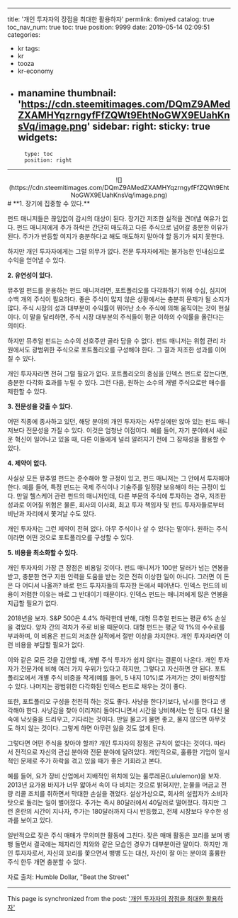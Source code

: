 
---
title: '개인 투자자의 장점을 최대한 활용하자'
permlink: 6miyed
catalog: true
toc_nav_num: true
toc: true
position: 9999
date: 2019-05-14 02:09:51
categories:
- kr
tags:
- kr
- tooza
- kr-economy
- manamine
thumbnail: 'https://cdn.steemitimages.com/DQmZ9AMedZXAMHYqzrngyfFfZQWt9EhtNoGWX9EUahKnsVq/image.png'
sidebar:
    right:
        sticky: true
widgets:
    -
        type: toc
        position: right
---


<center>
![](https://cdn.steemitimages.com/DQmZ9AMedZXAMHYqzrngyfFfZQWt9EhtNoGWX9EUahKnsVq/image.png)
</center>
#
**1. 장기에 집중할 수 있다.**​

펀드 매니저들은 끊임없이 감시의 대상이 된다. 장기간 저조한 실적을 견뎌낼 여유가 없다. 펀드 매니저에게 주가 하락은 간단히 매도하고 다른 주식으로 넘어갈 충분한 이유가 된다. 주가가 반등할 여지가 충분하다고 해도 매도하지 말아야 할 동기가 되지 못한다.​

하지만 개인 투자자에게는 그럴 의무가 없다. 전문 투자자에게는 불가능한 인내심으로 수익을 얻어낼 수 있다.​

**2. 유연성이 있다.**​

뮤추얼 펀드를 운용하는 펀드 매니저라면, 포트폴리오를 다각화하기 위해 수십, 심지어 수백 개의 주식이 필요하다. 좋은 주식이 많지 않은 상황에서는 충분히 문제가 될 소지가 많다. 주식 시장의 성과 대부분이 수익률이 뛰어난 소수 주식에 의해 움직이는 것이 현실이다. 이 말을 달리하면, 주식 시장 대부분의 주식들이 평균 이하의 수익률을 올린다는 의미다.​

하지만 뮤추얼 펀드는 소수의 선호주만 골라 담을 수 없다. 펀드 매니저는 위험 관리 차원에서도 광범위한 주식으로 포트폴리오를 구성해야 한다. 그 결과 저조한 성과를 이어질 수 있다.​

개인 투자자라면 전혀 그럴 필요가 없다. 포트폴리오의 중심을 인덱스 펀드로 잡는다면, 충분한 다각화 효과를 누릴 수 있다. 그런 다음, 원하는 소수의 개별 주식으로만 매수를 제한할 수 있다.​

**3. 전문성을 갖출 수 있다.**

어떤 직종에 종사하고 있던, 해당 분야의 개인 투자자는 사무실에만 앉아 있는 펀드 매니저보다 전문성을 가질 수 있다. 이것은 엄청난 이점이다. 예를 들어, 자기 분야에서 새로운 혁신이 일어나고 있을 때, 다른 이들에게 널리 알려지기 전에 그 잠재성을 활용할 수 있다.​

**4. 제약이 없다.**​

사실상 모든 뮤추얼 펀드는 준수해야 할 규정이 있고, 펀드 매니저는 그 안에서 투자해야 한다. 예를 들어, 특정 펀드는 국제 주식이나 기술주를 일정량 보유해야 하는 규정이 있다. 만일 헬스케어 관련 펀드의 매니저인데, 다른 부문의 주식에 투자하는 경우, 저조한 성과로 이어질 위험은 물론, 회사의 이사회, 최고 투자 책임자 및 펀드 투자자들로부터 비난과 자리에서 쫓겨날 수도 있다.​

개인 투자자는 그런 제약이 전혀 없다. 아무 주식이나 살 수 있다는 말이다. 원하는 주식이라면 어떤 것으로 포트폴리오를 구성할 수 있다.

**5. 비용을 최소화할 수 있다.**​

개인 투자자의 가장 큰 장점은 비용일 것이다. 펀드 매니저가 100만 달러가 넘는 연봉을 받고, 충분한 연구 지원 인력을 도움을 받는 것은 전혀 이상한 일이 아니다. 그러면 이 돈은 다 어디서 나올까? 바로 펀드 투자자들의 투자한 돈에서 떼어낸다. 인덱스 펀드의 비용이 저렴한 이유는 바로 그 반대이기 때문이다. 인덱스 펀드는 매니저에게 많은 연봉을 지급할 필요가 없다.​

2018년을 보자. S&P 500은 4.4% 하락한데 반해, 대형 뮤추얼 펀드는 평균 6% 손실을 겪었다. 양자 간의 격차가 주로 비용 때문이다. 대형 펀드는 평균 약 1%의 수수료를 부과하며, 이 비용은 펀드의 저조한 실적에서 절반 이상을 차지한다. 개인 투자자라면 이런 비용을 부담할 필요가 없다.​

이와 같은 모든 것을 감안할 때, 개별 주식 투자가 쉽지 않다는 결론이 나온다. 개인 투자자가 전문가에 비해 여러 가지 우위가 있다고 하지만, 그렇다고 자신하면 안 된다. 포트폴리오에서 개별 주식 비중을 작게(예를 들어, 5 내지 10%)로 가져가는 것이 바람직할 수 있다. 나머지는 광범위한 다각화된 인덱스 펀드로 채우는 것이 좋다.​

또한, 포트폴리오 구성을 천천히 하는 것도 좋다. 사냥을 한다기보다, 낚시를 한다고 생각해야 한다. 사냥감을 찾아 이리저리 돌아다니면서 시간을 낭비해서는 안 된다. 대신 물속에 낚싯줄을 드리우고, 기다리는 것이다. 만일 물고기 물면 좋고, 물지 않으면 아무것도 하지 않는 것이다. 그렇게 하면 아무런 잃을 것도 없게 된다.​

그렇다면 어떤 주식을 찾아야 할까? 개인 투자자의 장점은 규칙이 없다는 것이다. 따라서 전적으로 자신의 관심 분야와 전문 분야에 달려있다. 개인적으로, 훌륭한 기업이 일시적인 문제로 주가 하락을 겪고 있을 때가 좋은 기회라고 본다.​

예를 들어, 요가 장비 산업에서 지배적인 위치에 있는 룰루레몬(Lululemon)을 보자. 2013년 요가용 바지가 너무 얇아서 속이 다 비치는 것으로 밝혀지만, 눈물을 머금고 전량 리콜 조치를 취하면서 막대한 손실을 겪었다. 설상가상으로, 회사의 설립자가 소비자 탓으로 돌리는 일이 벌어졌다. 주가는 즉시 80달러에서 40달러로 떨어졌다. 하지만 그런 혼란의 시간이 지나자, 주가는 180달러까지 다시 반등했고, 전체 시장보다 우수한 성과를 보이고 있다.​

일반적으로 잦은 주식 매매가 무의미한 활동에 그친다. 잦은 매매 활동은 꼬리를 보며 뱅뱅 돌면서 결국에는 제자리인 치와와 같은 모습인 경우가 대부분이란 말이다. 하지만 개인 투자자로서, 자신의 꼬리를 쫓으면서 뱅뱅 도는 대신, 자신이 잘 아는 분야의 훌륭한 주식 한두 개면 충분할 수 있다.​

자료 출처: Humble Dollar, "Beat the Street"

- - -

This page is synchronized from the post: ['개인 투자자의 장점을 최대한 활용하자'](https://steemit.com/@pius.pius/6miyed)
